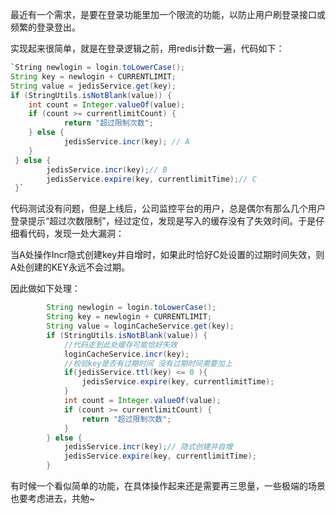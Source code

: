 最近有一个需求，是要在登录功能里加一个限流的功能，以防止用户刷登录接口或频繁的登录登出。

实现起来很简单，就是在登录逻辑之前，用redis计数一遍，代码如下：

```java
`String newlogin = login.toLowerCase();
String key = newlogin + CURRENTLIMIT;
String value = jedisService.get(key);
if (StringUtils.isNotBlank(value)) {
	int count = Integer.valueOf(value);
	if (count >= currentlimitCount) {
			return "超过限制次数";
	} else {
			jedisService.incr(key); // A
	}
 } else {
		jedisService.incr(key);// B
		jedisService.expire(key, currentlimitTime);// C
 }`
```


代码测试没有问题，但是上线后，公司监控平台的用户，总是偶尔有那么几个用户登录提示“超过次数限制”，经过定位，发现是写入的缓存没有了失效时间。于是仔细看代码，发现一处大漏洞：

当A处操作Incr隐式创建key并自增时，如果此时恰好C处设置的过期时间失效，则A处创建的KEY永远不会过期。

因此做如下处理：

```java
		String newlogin = login.toLowerCase();		
		String key = newlogin + CURRENTLIMIT;
		String value = loginCacheService.get(key);
		if (StringUtils.isNotBlank(value)) {
			//代码走到此处缓存可能恰好失效
			loginCacheService.incr(key);
			//校验key是否有过期时间 没有过期时间需要加上
			if(jedisService.ttl(key) <= 0 ){
				jedisService.expire(key, currentlimitTime);
			}
			int count = Integer.valueOf(value);
			if (count >= currentlimitCount) {
				return "超过限制次数";
			}
		} else {
			jedisService.incr(key);// 隐式创建并自增
			jedisService.expire(key, currentlimitTime);
		}
```
有时候一个看似简单的功能，在具体操作起来还是需要再三思量，一些极端的场景也要考虑进去，共勉~
